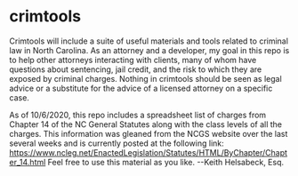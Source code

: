 # crimtools
Crimtools will include a suite of useful materials and tools related to criminal law in North Carolina. As an attorney and a developer, my goal in this repo is to help other attorneys interacting with clients, many of whom have questions about sentencing, jail credit, and the risk to which they are exposed by criminal charges. Nothing in crimtools should be seen as legal advice or a substitute for the advice of a licensed attorney on a specific case. 

As of 10/6/2020, this repo includes a spreadsheet list of charges from Chapter 14 of the NC General Statutes along with the class levels of all the charges. This information was gleaned from the NCGS website over the last several weeks and is currently posted at the following link: https://www.ncleg.net/EnactedLegislation/Statutes/HTML/ByChapter/Chapter_14.html
Feel free to use this material as you like.
--Keith Helsabeck, Esq.
